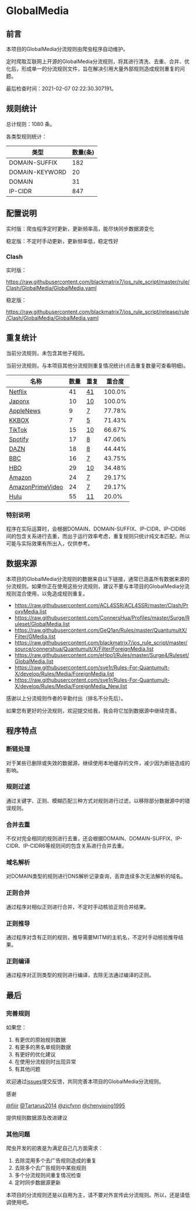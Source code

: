 # GlobalMedia

## 前言

本项目的GlobalMedia分流规则由爬虫程序自动维护。

定时爬取互联网上开源的GlobalMedia分流规则，将其进行清洗、去重、合并、优化后，形成单一的分流规则文件，旨在解决引用大量外部规则造成规则重复的问题。



最后检查时间：2021-02-07 02:22:30.307191。

## 规则统计

总计规则：1080 条。

各类型规则统计：

| 类型 | 数量(条) |
| ---- | ---- |
| DOMAIN-SUFFIX | 182 |
| DOMAIN-KEYWORD | 20 |
| DOMAIN | 31 |
| IP-CIDR | 847 |
## 配置说明

实时版：爬虫程序定时更新，更新频率高，能尽快同步数据源变化

稳定版：不定时手动更新，更新频率低，稳定性好

### Clash 
实时版：

https://raw.githubusercontent.com/blackmatrix7/ios_rule_script/master/rule/Clash/GlobalMedia/GlobalMedia.yaml

稳定版：

https://raw.githubusercontent.com/blackmatrix7/ios_rule_script/release/rule/Clash/GlobalMedia/GlobalMedia.yaml

## 重复统计


当前分流规则，未包含其他子规则。


当前分流规则，与本项目其他分流规则重复情况统计(点击重复数量可查看明细)。



| 名称 | 数量 | 重复 | 重合度 |
| ---- | ---- | ---- | ------ |
|  [Netflix](https://github.com/blackmatrix7/ios_rule_script/tree/master/rule/Clash/Netflix)    | 41   | [41](https://raw.githubusercontent.com/blackmatrix7/ios_rule_script/master/rule/Clash/GlobalMedia/GlobalMedia_Repeat.list)   |   100.0% |
|  [Japonx](https://github.com/blackmatrix7/ios_rule_script/tree/master/rule/Clash/Japonx)    | 10   | [10](https://raw.githubusercontent.com/blackmatrix7/ios_rule_script/master/rule/Clash/GlobalMedia/GlobalMedia_Repeat.list)   |   100.0% |
|  [AppleNews](https://github.com/blackmatrix7/ios_rule_script/tree/master/rule/Clash/AppleNews)    | 9   | [7](https://raw.githubusercontent.com/blackmatrix7/ios_rule_script/master/rule/Clash/GlobalMedia/GlobalMedia_Repeat.list)   |   77.78% |
|  [KKBOX](https://github.com/blackmatrix7/ios_rule_script/tree/master/rule/Clash/KKBOX)    | 7   | [5](https://raw.githubusercontent.com/blackmatrix7/ios_rule_script/master/rule/Clash/GlobalMedia/GlobalMedia_Repeat.list)   |   71.43% |
|  [TikTok](https://github.com/blackmatrix7/ios_rule_script/tree/master/rule/Clash/TikTok)    | 15   | [10](https://raw.githubusercontent.com/blackmatrix7/ios_rule_script/master/rule/Clash/GlobalMedia/GlobalMedia_Repeat.list)   |   66.67% |
|  [Spotify](https://github.com/blackmatrix7/ios_rule_script/tree/master/rule/Clash/Spotify)    | 17   | [8](https://raw.githubusercontent.com/blackmatrix7/ios_rule_script/master/rule/Clash/GlobalMedia/GlobalMedia_Repeat.list)   |   47.06% |
|  [DAZN](https://github.com/blackmatrix7/ios_rule_script/tree/master/rule/Clash/DAZN)    | 18   | [8](https://raw.githubusercontent.com/blackmatrix7/ios_rule_script/master/rule/Clash/GlobalMedia/GlobalMedia_Repeat.list)   |   44.44% |
|  [BBC](https://github.com/blackmatrix7/ios_rule_script/tree/master/rule/Clash/BBC)    | 16   | [7](https://raw.githubusercontent.com/blackmatrix7/ios_rule_script/master/rule/Clash/GlobalMedia/GlobalMedia_Repeat.list)   |   43.75% |
|  [HBO](https://github.com/blackmatrix7/ios_rule_script/tree/master/rule/Clash/HBO)    | 29   | [10](https://raw.githubusercontent.com/blackmatrix7/ios_rule_script/master/rule/Clash/GlobalMedia/GlobalMedia_Repeat.list)   |   34.48% |
|  [Amazon](https://github.com/blackmatrix7/ios_rule_script/tree/master/rule/Clash/Amazon)    | 24   | [7](https://raw.githubusercontent.com/blackmatrix7/ios_rule_script/master/rule/Clash/GlobalMedia/GlobalMedia_Repeat.list)   |   29.17% |
|  [AmazonPrimeVideo](https://github.com/blackmatrix7/ios_rule_script/tree/master/rule/Clash/AmazonPrimeVideo)    | 24   | [7](https://raw.githubusercontent.com/blackmatrix7/ios_rule_script/master/rule/Clash/GlobalMedia/GlobalMedia_Repeat.list)   |   29.17% |
|  [Hulu](https://github.com/blackmatrix7/ios_rule_script/tree/master/rule/Clash/Hulu)    | 55   | [11](https://raw.githubusercontent.com/blackmatrix7/ios_rule_script/master/rule/Clash/GlobalMedia/GlobalMedia_Repeat.list)   |   20.0% |
### 特别说明
程序在实际运算时，会根据DOMAIN、DOMAIN-SUFFIX、IP-CIDR、IP-CIDR6间的包含关系进行去重，而出于运行效率考虑，重复规则只统计纯文本匹配，所以可能与实际效果有所出入，仅供参考。

## 数据来源

本项目的GlobalMedia分流规则的数据来自以下链接，通常已涵盖所有数据来源的分流规则。如果你正在使用这些分流规则，建议不要与本项目的GlobalMedia分流规则混合使用，以免造成规则重复。

- https://raw.githubusercontent.com/ACL4SSR/ACL4SSR/master/Clash/ProxyMedia.list
- https://raw.githubusercontent.com/ConnersHua/Profiles/master/Surge/Ruleset/GlobalMedia.list
- https://raw.githubusercontent.com/GeQ1an/Rules/master/QuantumultX/Filter/GMedia.list
- https://raw.githubusercontent.com/blackmatrix7/ios_rule_script/master/source/connershua/Quantumult/X/Filter/ForeignMedia.list
- https://raw.githubusercontent.com/eHpo1/Rules/master/Surge4/Ruleset/GlobalMedia.list
- https://raw.githubusercontent.com/sve1r/Rules-For-Quantumult-X/develop/Rules/Media/ForeignMedia.list
- https://raw.githubusercontent.com/sve1r/Rules-For-Quantumult-X/develop/Rules/Media/ForeignMedia_New.list


感谢以上分流规则作者的辛勤付出（排名不分先后）。

如果您有更好的分流规则，欢迎提交给我，我会将它加到数据源中继续完善。

## 程序特点

### 断链处理

对于某些已删除或失效的数据源，继续使用本地缓存的文件，减少因为断链造成的影响。

### 规则过滤

通过关键字、正则、模糊匹配三种方式对规则进行过滤，以移除部分数据源中的错误规则。

### 合并去重

不仅对完全相同的规则进行去重，还会根据DOMAIN、DOMAIN-SUFFIX、IP-CIDR、IP-CIDR6等规则间的包含关系进行合并去重。

### 域名解析

对DOMAIN类型的规则进行DNS解析记录查询，丢弃连续多次无法解析的域名。

### 正则合并

通过程序对相似正则进行合并，不定时手动核验正则合并结果。

### 正则推导

通过程序对含有正则的规则，推导需要MITM的主机名，不定时手动核验推导结果。

### 正则编译

通过程序对正则类型的规则进行编译，去除无法通过编译的正则。

## 最后

### 完善规则

如果您：

1. 有更优的原始规则数据
2. 有更多的黑名单规则数据
3. 有更好的优化建议
4. 在使用分流规则时出现异常
5. 有其他问题

欢迎通过[issues](https://github.com/blackmatrix7/ios_rule_script/issues/new)提交反馈，共同完善本项目的GlobalMedia分流规则。

感谢

[@fiiir](https://github.com/fiiir) [@Tartarus2014](https://github.com/Tartarus2014) [@zjcfynn](https://github.com/zjcfynn) [@chenyiping1995](https://github.com/chenyiping1995) 

提供规则数据源及改进建议

### 其他问题

爬虫开发的初衷是为满足自己几方面需求：

1. 去除混用多个去广告规则造成的重复
2. 去除多个去广告规则中某些规则
3. 多个分流规则间重复情况检查
4. 定时同步数据源更新

本项目的分流规则还是以自用为主，请不要对外宣传此分流规则。所以，还是请低调使用吧。